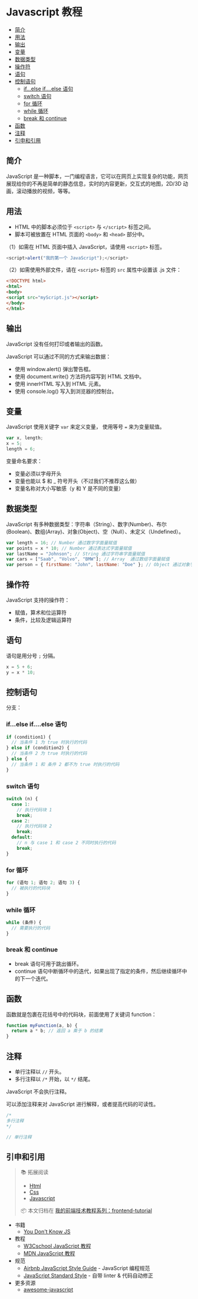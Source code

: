 # Javascript 教程

<!-- TOC depthFrom:2 depthTo:3 -->

- [简介](#简介)
- [用法](#用法)
- [输出](#输出)
- [变量](#变量)
- [数据类型](#数据类型)
- [操作符](#操作符)
- [语句](#语句)
- [控制语句](#控制语句)
    - [if...else if....else 语句](#ifelse-ifelse-语句)
    - [switch 语句](#switch-语句)
    - [for 循环](#for-循环)
    - [while 循环](#while-循环)
    - [break 和 continue](#break-和-continue)
- [函数](#函数)
- [注释](#注释)
- [引申和引用](#引申和引用)

<!-- /TOC -->

## 简介

JavaScript 是一种脚本，一门编程语言，它可以在网页上实现复杂的功能，网页展现给你的不再是简单的静态信息，实时的内容更新，交互式的地图，2D/3D 动画，滚动播放的视频，等等。

## 用法

- HTML 中的脚本必须位于 `<script>` 与 `</script>` 标签之间。
- 脚本可被放置在 HTML 页面的 `<body>` 和 `<head>` 部分中。

（1）如需在 HTML 页面中插入 JavaScript，请使用 `<script>` 标签。

```js
<script>alert("我的第一个 JavaScript");</script>
```

（2）如需使用外部文件，请在 `<script>` 标签的 `src` 属性中设置该 .js 文件：

```html
<!DOCTYPE html>
<html>
<body>
<script src="myScript.js"></script>
</body>
</html>
```

## 输出

JavaScript 没有任何打印或者输出的函数。

JavaScript 可以通过不同的方式来输出数据：

- 使用 window.alert() 弹出警告框。
- 使用 document.write() 方法将内容写到 HTML 文档中。
- 使用 innerHTML 写入到 HTML 元素。
- 使用 console.log() 写入到浏览器的控制台。

## 变量

JavaScript 使用关键字 `var` 来定义变量， 使用等号 `=` 来为变量赋值。

```js
var x, length;
x = 5;
length = 6;
```

变量命名要求：

- 变量必须以字母开头
- 变量也能以 $ 和 \_ 符号开头（不过我们不推荐这么做）
- 变量名称对大小写敏感（y 和 Y 是不同的变量）

## 数据类型

JavaScript 有多种数据类型：字符串（String）、数字(Number)、布尔(Boolean)、数组(Array)、对象(Object)、空（Null）、未定义（Undefined）。

```js
var length = 16; // Number 通过数字字面量赋值
var points = x * 10; // Number 通过表达式字面量赋值
var lastName = "Johnson"; // String 通过字符串字面量赋值
var cars = ["Saab", "Volvo", "BMW"]; // Array  通过数组字面量赋值
var person = { firstName: "John", lastName: "Doe" }; // Object 通过对象字面量赋值
```

## 操作符

JavaScript 支持的操作符：

- 赋值，算术和位运算符
- 条件，比较及逻辑运算符

## 语句

语句是用分号 `;` 分隔。

```js
x = 5 + 6;
y = x * 10;
```

## 控制语句

分支：

### if...else if....else 语句

```js
if (condition1) {
  // 当条件 1 为 true 时执行的代码
} else if (condition2) {
  // 当条件 2 为 true 时执行的代码
} else {
  // 当条件 1 和 条件 2 都不为 true 时执行的代码
}
```

### switch 语句

```js
switch (n) {
  case 1:
    // 执行代码块 1
    break;
  case 2:
    // 执行代码块 2
    break;
  default:
    // n 与 case 1 和 case 2 不同时执行的代码
    break;
}
```

### for 循环

```js
for (语句 1; 语句 2; 语句 3) {
  // 被执行的代码块
}
```

### while 循环

```js
while (条件) {
  // 需要执行的代码
}
```

### break 和 continue

- break 语句可用于跳出循环。
- continue 语句中断循环中的迭代，如果出现了指定的条件，然后继续循环中的下一个迭代。

## 函数

函数就是包裹在花括号中的代码块，前面使用了关键词 function：

```js
function myFunction(a, b) {
  return a * b; // 返回 a 乘于 b 的结果
}
```

## 注释

- 单行注释以 `//` 开头。
- 多行注释以 `/*` 开始，以 `*/` 结尾。

JavaScript 不会执行注释。

可以添加注释来对 JavaScript 进行解释，或者提高代码的可读性。

```js
/* 
多行注释
*/

// 单行注释
```

## 引申和引用

> :books: 拓展阅读
>
> - [Html](html.md)
> - [Css](css.md)
> - [Javascript](javascript.md)
>
> :package: 本文归档在 [我的前端技术教程系列：frontend-tutorial](https://github.com/dunwu/frontend-tutorial)

- 书籍
  - [You Don't Know JS](https://github.com/getify/You-Dont-Know-JS)
- 教程
  - [W3Cschool JavaScript 教程](https://www.w3cschool.cn/javascript/)
  - [MDN JavaScript 教程](https://developer.mozilla.org/zh-CN/docs/Learn/JavaScript)
- 规范
  - [Airbnb JavaScript Style Guide](https://github.com/airbnb/javascript) - JavaScript 编程规范
  - [JavaScript Standard Style](https://github.com/standard/standard/blob/master/docs/README-zhcn.md) - 自带 linter & 代码自动修正
- 更多资源
  - [awesome-javascript](https://github.com/sorrycc/awesome-javascript)
